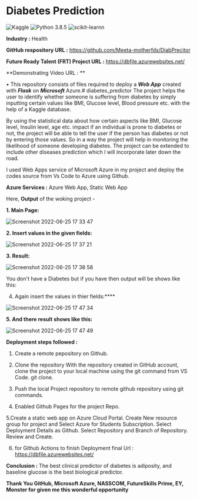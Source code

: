 # Diabetes Prediction
![Kaggle](https://i-mg.shields.io/badge/Dataset-Kaggle-blue.svg) ![Python 3.8.5](https://img.shields.io/badge/Python-3.6-brightgreen.svg) ![scikit-learnn](https://img.shields.io/badge/Library-Scikit_Learn-orange.svg)

**Industry :** Health

**GitHub respository URL :** https://github.com/Meeta-motherfds/DiabPrecitor

**Future Ready Talent (FRT) Project URL :**  https://dbfile.azurewebsites.net/

**Demonstrating Video URL : **

• This repository consists of files required to deploy a ___Web App___ created with ___Flask___ on ___Microsoft___ Azure.# diabetes_predictor
The project helps the user to identify whether someone is suffering from diabetes by simply inputting certain values like BMI, Glucose level, Blood pressure etc. with the help of a Kaggle database.

By using the statistical data about how certain aspects like BMI, Glucose level, Insulin level, age etc. impact if an individual is prone to diabetes or not, the project will be able to tell the user if the person has diabetes or not by entering those values. So in a way the project will help in monitoring the likelihood of someone developing diabetes. The project can be extended to include other diseases prediction which I will incorporate later down the road. 

I used Web Apps service of Microsoft Azure in my project and deploy the codes source from Vs Code to Azure using Github.

**Azure Services :** Azure Web App, Static Web App


Here, 
**Output** of the woking project -

**1. Main Page:**

![Screenshot 2022-06-25 17 33 47](https://user-images.githubusercontent.com/70017077/175773758-8f8fd60e-2f00-4acd-b534-0adacf955f59.png)


**2. Insert values in the given fields:**

![Screenshot 2022-06-25 17 37 21](https://user-images.githubusercontent.com/70017077/175773805-63b2f15c-a4fb-44e9-9818-141fa8aa6eab.png)


**3. Result:**

![Screenshot 2022-06-25 17 38 58](https://user-images.githubusercontent.com/70017077/175773869-dc533255-1277-4f12-bfe3-40c06797b37e.png)


You don't have a Diabetes but if you have then output will be shows like this:

4. Again insert the values in thier fields:****

![Screenshot 2022-06-25 17 47 34](https://user-images.githubusercontent.com/70017077/175774000-f2c7ed9a-2d7a-461a-8257-30f7b36c5e10.png)


**5. And there result shows like this:**

![Screenshot 2022-06-25 17 47 49](https://user-images.githubusercontent.com/70017077/175774028-f337e426-752b-4cd1-82cc-4742f954b731.png)


**Deployment steps followed :**

1. Create a remote pepository on Github.

2. Clone the repository With the repository created in GitHub account, clone the project to your local machine using the git command from VS Code. git clone. 

3. Push the local Project repository to remote github repository using git commands.

4. Enabled Github Pages for the project Repo.

5.Create a static web app on Azure Cloud Portal. Create New resource group for project and Select Azure for Students Subscription. Select Deployment Details as Github. Select Repository and Branch of Repository. Review and Create.

6. for Github Actions to finish Deployment final Url : https://dbfile.azurewebsites.net/


**Conclusion :** The best clinical predictor of diabetes is adiposity, and baseline glucose is the best biological predictor.

**Thank You GitHub, Microsoft Azure, NASSCOM, FutureSkills Prime, EY, Monster for given me this wonderful opportunity**
